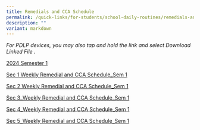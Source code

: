 ```yaml
---
title: Remedials and CCA Schedule
permalink: /quick-links/for-students/school-daily-routines/remedials-and-cca-schedule/
description: ""
variant: markdown
---
```

_For PDLP devices, you may also tap and hold the link and select Download Linked File ._

<u>2024 Semester 1</u> <br>


[Sec 1 Weekly Remedial and CCA Schedule_Sem 1](/files/Sec_1_Weekly_Remedial_CCA_Routine_2024_semester_1__22_Dec_2023_.pdf)


[Sec 2 Weekly Remedial and CCA Schedule_Sem 1](/files/Sec_2_Weekly_Remedial_CCA_Routine_2024_semester_1__22_Dec_2023_.pdf)

[Sec 3_Weekly Remedial and CCA Schedule_Sem 1](/files/Sec_3_Weekly_Remedial_CCA_Routine_2024_semester_1__22_Dec_2023_.pdf)

[Sec 4_Weekly Remedial and CCA Schedule_Sem 1](/files/Sec_4_Weekly_Remedial_CCA_Routine_2024_semester_1__22_Dec_2023_.pdf)

[Sec 5_Weekly Remedial and CCA Schedule_Sem 1](/files/Sec_5_Weekly_Remedial_CCA_Routine_2024_semester_1__22_Dec_2023_.pdf)